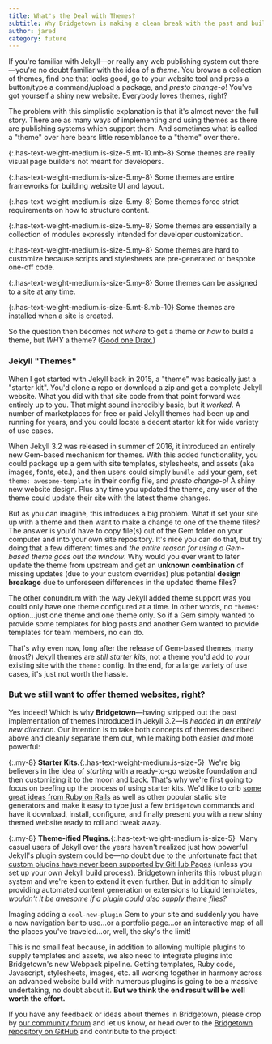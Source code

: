 ```yaml
---
title: What's the Deal with Themes?
subtitle: Why Bridgetown is making a clean break with the past and building an entirely new framework for creating and using themes.
author: jared
category: future
---
```


If you're familiar with Jekyll—or really any web publishing system out there—you're no doubt familiar with the idea of a _theme_. You browse a collection of themes, find one that looks good, go to your website tool and press a button/type a command/upload a package, and _presto change-o_! You've got yourself a shiny new website. Everybody loves themes, right?

The problem with this simplistic explanation is that it's almost never the full story. There are as many ways of implementing and using themes as there are publishing systems which support them. And sometimes what is called a "theme" over here bears little resemblance to a "theme" over there.

{:.has-text-weight-medium.is-size-5.mt-10.mb-8}
Some themes are really visual page builders not meant for developers.

{:.has-text-weight-medium.is-size-5.my-8}
Some themes are entire frameworks for building website UI and layout.

{:.has-text-weight-medium.is-size-5.my-8}
Some themes force strict requirements on how to structure content.

{:.has-text-weight-medium.is-size-5.my-8}
Some themes are essentially a collection of modules expressly intended for developer customization.

{:.has-text-weight-medium.is-size-5.my-8}
Some themes are hard to customize because scripts and stylesheets are pre-generated or bespoke one-off code.

{:.has-text-weight-medium.is-size-5.my-8}
Some themes can be assigned to a site at any time.

{:.has-text-weight-medium.is-size-5.mt-8.mb-10}
Some themes are installed when a site is created.

So the question then becomes not _where_ to get a theme or _how_ to build a theme, but _WHY_ a theme? ([Good one Drax.](https://youtu.be/0684dMzFxo0))

### Jekyll "Themes"

When I got started with Jekyll back in 2015, a "theme" was basically just a "starter kit". You'd clone a repo or download a zip and get a complete Jekyll website. What you did with that site code from that point forward was entirely up to you. That might sound incredibly basic, but it _worked_. A number of marketplaces for free or paid Jekyll themes had been up and running for years, and you could locate a decent starter kit for wide variety of use cases.

When Jekyll 3.2 was released in summer of 2016, it introduced an entirely new Gem-based mechanism for themes. With this added functionality, you could package up a gem with site templates, stylesheets, and assets (aka images, fonts, etc.), and then users could simply `bundle add` your gem, set `theme: awesome-template` in their config file, and _presto change-o!_ A shiny new website design. Plus any time you updated the theme, any user of the theme could update their site with the latest theme changes.

But as you can imagine, this introduces a big problem. What if set your site up with a theme and then want to make a change to one of the theme files? The answer is you'd have to copy file(s) out of the Gem folder on your computer and into your own site repository. It's nice you can do that, but try doing that a few different times and _the entire reason for using a Gem-based theme goes out the window_. Why would you ever want to later update the theme from upstream and get an **unknown combination** of missing updates (due to your custom overrides) plus potential **design breakage** due to unforeseen differences in the updated theme files?

The other conundrum with the way Jekyll added theme support was you could only have one theme configured at a time. In other words, no `themes:` option…just one theme and one theme only. So if a Gem simply wanted to provide some templates for blog posts and another Gem wanted to provide templates for team members, no can do.

That's why even now, long after the release of Gem-based themes, many (most?) Jekyll themes are _still starter kits_, not a theme you'd add to your existing site with the `theme:` config. In the end, for a large variety of use cases, it's just not worth the hassle.

### But we still want to offer themed websites, right?

Yes indeed! Which is why **Bridgetown**—having stripped out the past implementation of themes introduced in Jekyll 3.2—is _headed in an entirely new direction_. Our intention is to take both concepts of themes described above and cleanly separate them out, while making both easier _and_ more powerful:

{:.my-8}
**Starter Kits.**{:.has-text-weight-medium.is-size-5} &nbsp;We're big believers in the idea of _starting_ with a ready-to-go website foundation and then customizing it to the moon and back. That's why we're first going to focus on beefing up the process of using starter kits. We'd like to crib [some great ideas from Ruby on Rails]( https://edgeguides.rubyonrails.org/rails_application_templates.html) as well as other popular static site generators and make it easy to type just a few `bridgetown` commands and have it download, install, configure, and finally present you with a new shiny themed website ready to roll and tweak away.

{:.my-8}
**Theme-ified Plugins.**{:.has-text-weight-medium.is-size-5} &nbsp;Many casual users of Jekyll over the years haven't realized just how powerful Jekyll's plugin system could be—no doubt due to the unfortunate fact that [custom plugins have never been supported by GitHub Pages](https://help.github.com/en/github/working-with-github-pages/about-github-pages-and-jekyll) (unless you set up your own Jekyll build process). Bridgetown inherits this robust plugin system and we're keen to extend it even further. But in addition to simply providing automated content generation or extensions to Liquid templates, _wouldn't it be awesome if a plugin could also supply theme files?_

Imaging adding a `cool-new-plugin` Gem to your site and suddenly you have a new navigation bar to use…or a portfolio page…or an interactive map of all the places you've traveled…or, well, the sky's the limit!

This is no small feat because, in addition to allowing multiple plugins to supply templates and assets, we also need to integrate plugins into Bridgetown's new Webpack pipeline. Getting templates, Ruby code, Javascript, stylesheets, images, etc. all working together in harmony across an advanced website build with numerous plugins is going to be a massive undertaking, no doubt about it. **But we think the end result will be well worth the effort.**

If you have any feedback or ideas about themes in Bridgetown, please drop by [our community forum](https://community.bridgetownrb.com) and let us know, or head over to the [Bridgetown repository on GitHub](https://github.com/bridgetownrb/bridgetown) and contribute to the project!